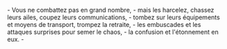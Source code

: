 <p>
-   Vous ne combattez pas en grand nombre,
-   mais les harcelez, chassez leurs ailes, coupez leurs communications, 
-   tombez sur leurs équipements et moyens de transport, trompez la retraite,
-   les embuscades et les attaques surprises pour semer le chaos, 
-   la confusion et l'étonnement en eux.
- 
</p>
<!---
 0xLzDZ/0xLzDZ is a ✨ special ✨ repository because its `README.md` (this file) appears on your GitHub profile.
You can click the Preview link to take a look at your changes.
--->
